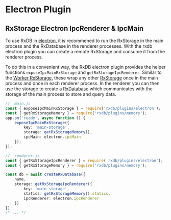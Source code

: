 # Electron Plugin


## RxStorage Electron IpcRenderer & IpcMain


To use RxDB in [electron](./electron-database.md), it is recommened to run the RxStorage in the main process and the RxDatabase in the renderer processes. With the rxdb electron plugin you can create a remote RxStorage and consume it from the renderer process.

To do this in a convenient way, the RxDB electron plugin provides the helper functions `exposeIpcMainRxStorage` and `getRxStorageIpcRenderer`.
Similar to the [Worker RxStorage](./rx-storage-worker.md), these wrap any other [RxStorage](./rx-storage.md) once in the main process and once in each renderer process. In the renderer you can then use the storage to create a [RxDatabase](./rx-database.md) which communicates with the storage of the main process to store and query data.

```ts
//  main.js
const { exposeIpcMainRxStorage } = require('rxdb/plugins/electron');
const { getRxStorageMemory } = require('rxdb/plugins/memory');
app.on('ready', async function () {
    exposeIpcMainRxStorage({
        key: 'main-storage',
        storage: getRxStorageMemory(),
        ipcMain: electron.ipcMain
    });
});
```


```ts
//  renderer.js
const { getRxStorageIpcRenderer } = require('rxdb/plugins/electron');
const { getRxStorageMemory } = require('rxdb/plugins/memory');

const db = await createRxDatabase({
    name,
    storage: getRxStorageIpcRenderer({
        key: 'main-storage',
        statics: getRxStorageMemory().statics,
        ipcRenderer: electron.ipcRenderer
    })
});
/* ... */
```
